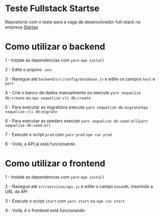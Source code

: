 # Teste Fullstack Startse

Repositorio com o teste para a vaga de desenvolvedor full-stack na empresa [Startse](https://www.startse.com/)

# Como utilizar o backend

1 - Instale as dependencias com `yarn` `npm install` 

2 - Edite o arquivo `.env` 

3 - Navegue até `backend/src/config/database.js` e edite os campos `host` e `port`

4 - Crie o banco de dados manualmente ou execute `yarn sequelize db:create` ou `npx sequelize-cli db:create`

5 - Para executar as migrations execute `yarn sequelize db:migrate`/`npx sequelize-cli db:migrate` 

6 - Para executar as seeders execute `yarn sequelize db:seed:all`/`yarn sequelize db:seed:all`

7 - Execute o script `prod` com `yarn prod` `npm run prod`

8 - Voilà, a API já está funcionando

# Como utilizar o frontend

1 - Instale as dependencias com `yarn` `npm install` 

2 - Navegue até `src/services/api.js` e edite o campo `baseURL` inserindo a URL da API

3 - Execute o script `start` com `yarn start` ou `npm run start`

4 - Voilá, é o frontend está funcionando
